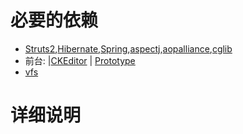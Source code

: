 # 必要的依赖 #
  * [Struts2](Struts2.md),[Hibernate](Hibernate.md),[Spring](Spring.md),[aspectj](aspectj.md),[aopalliance](aopalliance.md),[cglib](cglib.md)
  * 前台: |[CKEditor](CKEditor.md) | [Prototype](Prototype.md)
  * [vfs](vfs.md)




# 详细说明 #